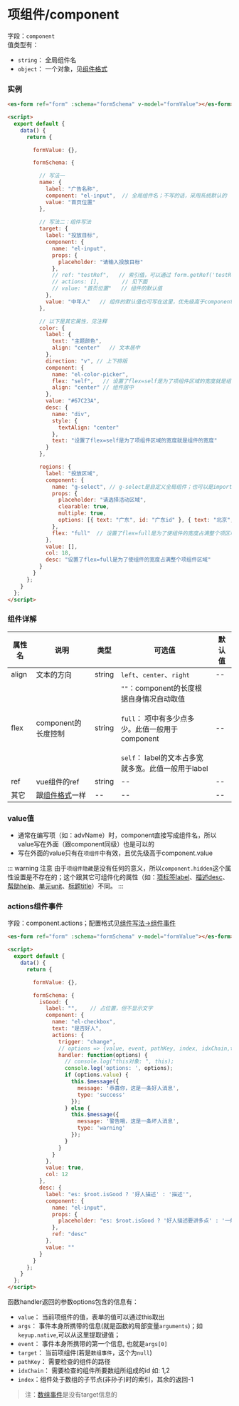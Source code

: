 # 项组件/component

字段：`component`<br/>
值类型有：
- `string`： 全局组件名
- `object`： 一个对象，见[组件格式](./com-format.md)

### 实例
<ClientOnly>
  <demo-block hash="#/component">

  ```html
  <es-form ref="form" :schema="formSchema" v-model="formValue"></es-form>

  <script>
    export default {
      data() {
        return {

          formValue: {},

          formSchema: {

            // 写法一
            name: {
              label: "广告名称",
              component: "el-input",  // 全局组件名；不写的话，采用系统默认的
              value: "首页位置"
            },
            
            // 写法二：组件写法
            target: {
              label: "投放目标",
              component: {
                name: "el-input",
                props: {
                  placeholder: "请输入投放目标"
                },
                // ref: "testRef",   // 索引值，可以通过 form.getRef('testRef')取出
                // actions: [],       // 见下面
                // value: "首页位置"   // 组件的默认值
              },
              value: "中年人"   // 组件的默认值也可写在这里，优先级高于component.value
            },

            // 以下是其它属性，见注释
            color: {
              label: {
                text: "主题颜色",
                align: "center"   // 文本居中
              },
              direction: "v", // 上下排版
              component: {
                name: "el-color-picker",
                flex: "self",   // 设置了flex=self是为了项组件区域的宽度就是组件的宽度
                align: "center" // 组件居中
              },
              value: "#67C23A",
              desc: {
                name: "div",
                style: {
                  textAlign: "center"
                },
                text: "设置了flex=self是为了项组件区域的宽度就是组件的宽度"
              }
            },

            regions: {
              label: "投放区域",
              component: {
                name: "g-select", // g-select是自定义全局组件；也可以是import导入的局部组件
                props: {
                  placeholder: "请选择活动区域",
                  clearable: true,
                  multiple: true,
                  options: [{ text: "广东", id: "广东id" }, { text: "北京", id: "北京id" }]
                },
                flex: "full"  // 设置了flex=full是为了使组件的宽度占满整个项区域
              },
              value: [],
              col: 18,
              desc: "设置了flex=full是为了使组件的宽度占满整个项组件区域"
            }
          }
        };
      }
    };
  </script>
  ```
  </demo-block>
</ClientOnly>

### 组件详解

| 属性名 | 说明 | 类型 | 可选值| 默认值
| -- | -- | -- | -- | -- 
| align | 文本的方向 | string | `left`、`center`、`right` | --
| flex | component的长度控制 | string | `""`：component的长度根据自身情况自动取值<br><br>`full`： 项中有多少点多少。此值一般用于component<br><br>`self`： label的文本占多宽就多宽。此值一般用于label | --
| ref | vue组件的ref | string | -- | --
| 其它 | 跟[组件格式](./com-format.md)一样 | -- | -- | --

### value值
- 通常在编写项（如：advName）时，component直接写成组件名，所以value写在外面（跟component同级）也是可以的
- 写在外面的value只有在`项组件`中有效，且优先级高于component.value

::: warning 注意
由于`项组件隐藏`是没有任何的意义，所以`component.hidden`这个属性设置是不存在的；这个跟其它可组件化的属性（如：[项标签label](./label.md)、[描述desc](./desc.md)、[帮助help](./help.md)、[单元unit](./unit.md)、[标题title](./title.md)）不同。
:::


### actions组件事件
字段：component.actions；配置格式见[组件写法->组件事件](./com-format.md#组件事件)

<ClientOnly>
  <demo-block>

  ```html
  <es-form ref="form" :schema="formSchema" v-model="formValue"></es-form>

  <script>
    export default {
      data() {
        return {

          formValue: {},

          formSchema: {
            isGood: {
              label: "",    // 占位置，但不显示文字
              component: {
                name: "el-checkbox",
                text: "是否好人",
                actions: {
                  trigger: "change",
                  // options => {value, event, pathKey, index, idxChain,target}
                  handler: function(options) {
                    // console.log("this对象: ", this);
                    console.log('options: ', options);
                    if (options.value) {
                      this.$message({
                        message: '恭喜你，这是一条好人消息',
                        type: 'success'
                      });
                    } else {
                      this.$message({
                        message: '警告哦，这是一条坏人消息',
                        type: 'warning'
                      });
                    }
                  }
                }
              },
              value: true,
              col: 12
            },
            desc: {
              label: "es: $root.isGood ? '好人描述' : '描述'",
              component: {
                name: "el-input",
                props: {
                  placeholder: "es: $root.isGood ? '好人描述要讲多点' : '一般描述啦'"
                },
                ref: "desc"
              },
              value: ""
            }
          }
        };
      }
    };
  </script>
  ```
  </demo-block>
</ClientOnly>

函数handler返回的参数options包含的信息有：
- `value`： 当前项组件的值，表单的值可以通过this取出
- `args`<Badge text="1.6.2"/>： 事件本身所携带的信息(就是函数的局部变量`arguments`)；如`keyup.native`,可以从这里提取键值；
- `event`： 事件本身所携带的第一个信息, 也就是`args[0]`
- `target`： 当前项组件(若是`数组事件`，这个为`null`)
- `pathKey`： 需要检查的组件的路径
- `idxChain`： 需要检查的组件所要数组所组成的id 如: 1,2
- `index`：组件处于数组的子节点(非孙子)时的索引，其余的返回-1
> 注：[数组事件](./array.html#数组事件)是没有target信息的
